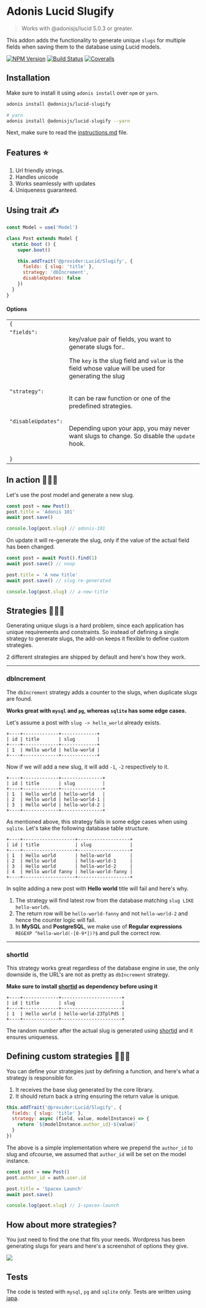 # Adonis Lucid Slugify
> Works with @adonisjs/lucid 5.0.3 or greater.

This addon adds the functionality to generate unique `slugs` for multiple fields when saving them to the database using Lucid models.

[![NPM Version][npm-image]][npm-url]
[![Build Status][travis-image]][travis-url]
[![Coveralls][coveralls-image]][coveralls-url]

## Installation
Make sure to install it using `adonis install` over `npm` or `yarn`.

```bash
adonis install @adonisjs/lucid-slugify

# yarn
adonis install @adonisjs/lucid-slugify --yarn
```

Next, make sure to read the [instructions.md](instructions.md) file.

## Features ⭐️

1. Url friendly strings.
2. Handles unicode
3. Works seamlessly with updates
4. Uniqueness guaranteed.

## Using trait ✍️

```js
const Model = use('Model')

class Post extends Model {
  static boot () {
    super.boot()

    this.addTrait('@provider:Lucid/Slugify', {
      fields: { slug: 'title' },
      strategy: 'dbIncrement',
      disableUpdates: false
    })
  }
}
```

#### Options

<table>
<tr>
  <td colspan="2"><code>{</code></td>
</tr>
<tr>
  <td valign="top"><code>"fields":</code></td>
  <td>
    <p>key/value pair of fields, you want to generate slugs for..</p>
    <p>The <code>key</code> is the slug field and <code>value</code> is the field whose value will be used for generating the slug</p>
  </td>
</tr>
<tr>
  <td valign="top"><code>"strategy":</code></td>
  <td>
    <p>It can be raw function or one of the predefined strategies.</p>
  </td>
</tr>
<tr>
  <td valign="top"><code>"disableUpdates":</code></td>
  <td>
    <p>Depending upon your app, you may never want slugs to change. So disable the <code>update</code> hook.</p>
  </td>
</tr>
<tr>
  <td colspan="2"><code>}</code></td>
</tr>
</table>

## In action 🤾🏻‍♂️
Let's use the post model and generate a new slug.

```js
const post = new Post()
post.title = 'Adonis 101'
await post.save()

console.log(post.slug) // adonis-101
```

On update it will re-generate the slug, only if the value of the actual field has been changed.

```js
const post = await Post().find(1)
await post.save() // noop

post.title = 'A new title'
await post.save() // slug re-generated

console.log(post.slug) // a-new-title
```

## Strategies 👩🏻‍🔬

Generating unique slugs is a hard problem, since each application has unique requirements and constraints. So instead of defining a single strategy to generate slugs, the add-on keeps it flexible to define custom strategies. 

2 different strategies are shipped by default and here's how they work.

---

### dbIncrement

The `dbIncrement` strategy adds a counter to the slugs, when duplicate slugs are found.

**Works great with `mysql` and `pg`, whereas `sqlite` has some edge cases.**

Let's assume a post with `slug -> hello_world` already exists.

```
+----+-------------+-------------+
| id | title       | slug        |
+----+-------------+-------------+
| 1  | Hello world | hello-world |
+----+-------------+-------------+
```

Now if we will add a new slug, it will add `-1`, `-2` respectively to it.

```
+----+-------------+---------------+
| id | title       | slug          |
+----+-------------+---------------+
| 1  | Hello world | hello-world   |
| 2  | Hello world | hello-world-1 |
| 3  | Hello world | hello-world-2 |
+----+-------------+---------------+
```

As mentioned above, this strategy fails in some edge cases when using `sqlite`. Let's take the following database table structure.

```
+----+-------------------+-------------------+
| id | title             | slug              |
+----+-------------------+-------------------+
| 1  | Hello world       | hello-world       |
| 2  | Hello world       | hello-world-1     |
| 3  | Hello world       | hello-world-2     |
| 4  | Hello world fanny | hello-world-fanny |
+----+-------------------+-------------------+
```

In sqlite adding a new post with **Hello world** title will fail and here's why.

1. The strategy will find latest row from the database matching `slug LIKE hello-world%`.
2. The return row will be `hello-world-fanny` and not `hello-world-2` and hence the counter logic will fail.
3. In **MySQL** and **PostgreSQL**, we make use of **Regular expressions** `REGEXP ^hello-world(-[0-9*])?$` and pull the correct row.


---

### shortId

This strategy works great regardless of the database engine in use, the only downside is, the URL's are not as pretty as `dbIncrement` strategy.

**Make sure to install [shortid](https://www.npmjs.com/package/shortid) as dependency before using it**

```
+----+-------------+----------------------+
| id | title       | slug                 |
+----+-------------+----------------------+
| 1  | Hello world | hello-world-23TplPdS |
+----+-------------+----------------------+
```

The random number after the actual slug is generated using [shortid](https://www.npmjs.com/package/shortid) and it ensures uniqueness.

## Defining custom strategies 👨🏻‍💻

You can define your strategies just by defining a function, and here's what a strategy is responsible for.

1. It receives the base slug generated by the core library.
2. It should return back a string ensuring the return value is unique.

```js
this.addTrait('@provider:Lucid/Slugify', {
  fields: { slug: 'title' },
  strategy: async (field, value, modelInstance) => {
    return `${modelInstance.author_id}-${value}`
  }
})
```

The above is a simple implementation where we prepend the `author_id` to slug and ofcourse, we assumed that `author_id` will be set on the model instance.

```js
const post = new Post()
post.author_id = auth.user.id

post.title = 'Spacex Launch'
await post.save()

console.log(post.slug) // 1-spacex-launch
```

## How about more strategies?
You just need to find the one that fits your needs. Wordpress has been generating slugs for years and here's a screenshot of options they give.

![](http://res.cloudinary.com/adonisjs/image/upload/q_100/v1519408955/wp-slug-options_viughs.png)

## Tests
The code is tested with `mysql`, `pg` and `sqlite` only. Tests are written using [japa](https://github.com/thetutlage/japa).


[npm-image]: https://img.shields.io/npm/v/@adonisjs/lucid-slugify.svg?style=flat-square
[npm-url]: https://npmjs.org/package/@adonisjs/lucid-slugify

[travis-image]: https://img.shields.io/travis/adonisjs/adonis-lucid-slugify/master.svg?style=flat-square
[travis-url]: https://travis-ci.org/adonisjs/adonis-lucid-slugify

[coveralls-image]: https://img.shields.io/coveralls/adonisjs/adonis-lucid-slugify/develop.svg?style=flat-square
[coveralls-url]: https://coveralls.io/github/adonisjs/adonis-lucid-slugify
